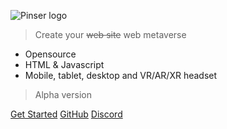 ![Pinser logo](https://www.pinser.world/assets/images/logo/logo.png)

> Create your <strike>web site</strike> web metaverse

- Opensource
- HTML & Javascript
- Mobile, tablet, desktop and VR/AR/XR headset

> Alpha version

[Get Started](#main)
[GitHub](https://github.com/digipair/digipair-vision)
[Discord](https://discord.gg/kCqF8xaMHJ)
